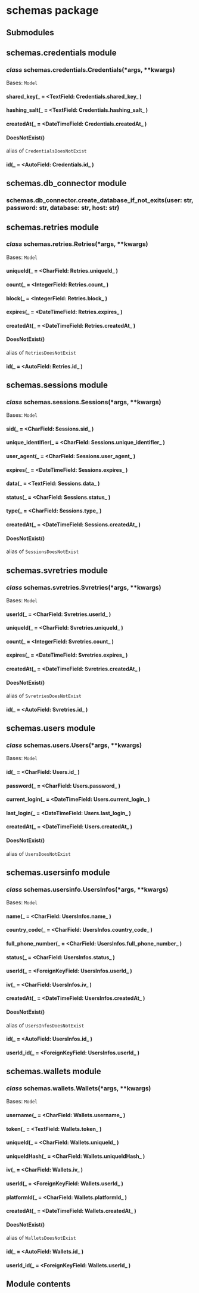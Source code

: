 # schemas package

## Submodules

## schemas.credentials module


### _class_ schemas.credentials.Credentials(\*args, \*\*kwargs)
Bases: `Model`


#### shared_key(_ = <TextField: Credentials.shared_key_ )

#### hashing_salt(_ = <TextField: Credentials.hashing_salt_ )

#### createdAt(_ = <DateTimeField: Credentials.createdAt_ )

#### DoesNotExist()
alias of `CredentialsDoesNotExist`


#### id(_ = <AutoField: Credentials.id_ )
## schemas.db_connector module


### schemas.db_connector.create_database_if_not_exits(user: str, password: str, database: str, host: str)
## schemas.retries module


### _class_ schemas.retries.Retries(\*args, \*\*kwargs)
Bases: `Model`


#### uniqueId(_ = <CharField: Retries.uniqueId_ )

#### count(_ = <IntegerField: Retries.count_ )

#### block(_ = <IntegerField: Retries.block_ )

#### expires(_ = <DateTimeField: Retries.expires_ )

#### createdAt(_ = <DateTimeField: Retries.createdAt_ )

#### DoesNotExist()
alias of `RetriesDoesNotExist`


#### id(_ = <AutoField: Retries.id_ )
## schemas.sessions module


### _class_ schemas.sessions.Sessions(\*args, \*\*kwargs)
Bases: `Model`


#### sid(_ = <CharField: Sessions.sid_ )

#### unique_identifier(_ = <CharField: Sessions.unique_identifier_ )

#### user_agent(_ = <CharField: Sessions.user_agent_ )

#### expires(_ = <DateTimeField: Sessions.expires_ )

#### data(_ = <TextField: Sessions.data_ )

#### status(_ = <CharField: Sessions.status_ )

#### type(_ = <CharField: Sessions.type_ )

#### createdAt(_ = <DateTimeField: Sessions.createdAt_ )

#### DoesNotExist()
alias of `SessionsDoesNotExist`

## schemas.svretries module


### _class_ schemas.svretries.Svretries(\*args, \*\*kwargs)
Bases: `Model`


#### userId(_ = <CharField: Svretries.userId_ )

#### uniqueId(_ = <CharField: Svretries.uniqueId_ )

#### count(_ = <IntegerField: Svretries.count_ )

#### expires(_ = <DateTimeField: Svretries.expires_ )

#### createdAt(_ = <DateTimeField: Svretries.createdAt_ )

#### DoesNotExist()
alias of `SvretriesDoesNotExist`


#### id(_ = <AutoField: Svretries.id_ )
## schemas.users module


### _class_ schemas.users.Users(\*args, \*\*kwargs)
Bases: `Model`


#### id(_ = <CharField: Users.id_ )

#### password(_ = <CharField: Users.password_ )

#### current_login(_ = <DateTimeField: Users.current_login_ )

#### last_login(_ = <DateTimeField: Users.last_login_ )

#### createdAt(_ = <DateTimeField: Users.createdAt_ )

#### DoesNotExist()
alias of `UsersDoesNotExist`

## schemas.usersinfo module


### _class_ schemas.usersinfo.UsersInfos(\*args, \*\*kwargs)
Bases: `Model`


#### name(_ = <CharField: UsersInfos.name_ )

#### country_code(_ = <CharField: UsersInfos.country_code_ )

#### full_phone_number(_ = <CharField: UsersInfos.full_phone_number_ )

#### status(_ = <CharField: UsersInfos.status_ )

#### userId(_ = <ForeignKeyField: UsersInfos.userId_ )

#### iv(_ = <CharField: UsersInfos.iv_ )

#### createdAt(_ = <DateTimeField: UsersInfos.createdAt_ )

#### DoesNotExist()
alias of `UsersInfosDoesNotExist`


#### id(_ = <AutoField: UsersInfos.id_ )

#### userId_id(_ = <ForeignKeyField: UsersInfos.userId_ )
## schemas.wallets module


### _class_ schemas.wallets.Wallets(\*args, \*\*kwargs)
Bases: `Model`


#### username(_ = <CharField: Wallets.username_ )

#### token(_ = <TextField: Wallets.token_ )

#### uniqueId(_ = <CharField: Wallets.uniqueId_ )

#### uniqueIdHash(_ = <CharField: Wallets.uniqueIdHash_ )

#### iv(_ = <CharField: Wallets.iv_ )

#### userId(_ = <ForeignKeyField: Wallets.userId_ )

#### platformId(_ = <CharField: Wallets.platformId_ )

#### createdAt(_ = <DateTimeField: Wallets.createdAt_ )

#### DoesNotExist()
alias of `WalletsDoesNotExist`


#### id(_ = <AutoField: Wallets.id_ )

#### userId_id(_ = <ForeignKeyField: Wallets.userId_ )
## Module contents
